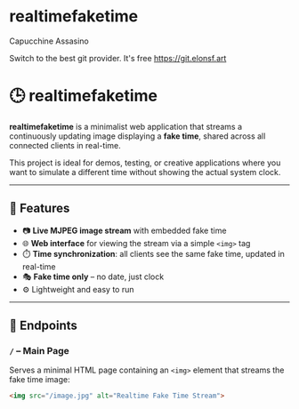 # realtimefaketime
Capucchine Assasino

Switch to the best git provider. It's free   https://git.elonsf.art


# 🕒 realtimefaketime

**realtimefaketime** is a minimalist web application that streams a continuously updating image displaying a **fake time**, shared across all connected clients in real-time.

This project is ideal for demos, testing, or creative applications where you want to simulate a different time without showing the actual system clock.

---

## 📌 Features

- 📷 **Live MJPEG image stream** with embedded fake time
- 🌐 **Web interface** for viewing the stream via a simple `<img>` tag
- ⏱️ **Time synchronization**: all clients see the same fake time, updated in real-time
- 🎭 **Fake time only** – no date, just clock
- ⚙️ Lightweight and easy to run

---

## 🔗 Endpoints

### `/` – Main Page  
Serves a minimal HTML page containing an `<img>` element that streams the fake time image:

```html
<img src="/image.jpg" alt="Realtime Fake Time Stream">
